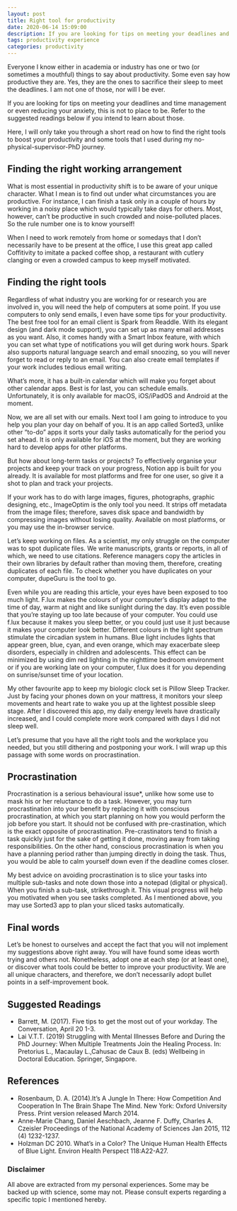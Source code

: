 ```yaml
---
layout: post
title: Right tool for productivity
date: 2020-06-14 15:09:00
description: If you are looking for tips on meeting your deadlines and time management or even reducing your anxiety, this is not to place to be. Refer to the suggested readings below if you intend to learn about those.
tags: productivity experience
categories: productivity
---
```


Everyone I know either in academia or industry has one or two (or sometimes a mouthful) things to say about productivity. Some even say how productive they are. Yes, they are the ones to sacrifice their sleep to meet the deadlines. I am not one of those, nor will I be ever.

If you are looking for tips on meeting your deadlines and time management or even reducing your anxiety, this is not to place to be. Refer to the suggested readings below if you intend to learn about those.

Here, I will only take you through a short read on how to find the right tools to boost your productivity and some tools that I used during my no-physical-supervisor-PhD journey.

## Finding the right working arrangement

What is most essential in productivity shift is to be aware of your unique character. What I mean is to find out under what circumstances you are productive. For instance, I can finish a task only in a couple of hours by working in a noisy place which would typically take days for others. Most, however, can’t be productive in such crowded and noise-polluted places. So the rule number one is to know yourself!

When I need to work remotely from home or somedays that I don’t necessarily have to be present at the office, I use this great app called Coffitivity to imitate a packed coffee shop, a restaurant with cutlery clanging or even a crowded campus to keep myself motivated.

## Finding the right tools

Regardless of what industry you are working for or research you are involved in, you will need the help of computers at some point. If you use computers to only send emails, I even have some tips for your productivity. The best free tool for an email client is Spark from Readdle. With its elegant design (and dark mode support), you can set up as many email addresses as you want. Also, it comes handy with a Smart Inbox feature, with which you can set what type of notifications you will get during work hours. Spark also supports natural language search and email snoozing, so you will never forget to read or reply to an email. You can also create email templates if your work includes tedious email writing.

What’s more, it has a built-in calendar which will make you forget about other calendar apps. Best is for last, you can schedule emails. Unfortunately, it is only available for macOS, iOS/iPadOS and Android at the moment.


Now, we are all set with our emails. Next tool I am going to introduce to you help you plan your day on behalf of you. It is an app called Sorted3, unlike other “to-do” apps it sorts your daily tasks automatically for the period you set ahead. It is only available for iOS at the moment, but they are working hard to develop apps for other platforms.

But how about long-term tasks or projects? To effectively organise your projects and keep your track on your progress, Notion app is built for you already. It is available for most platforms and free for one user, so give it a shot to plan and track your projects.


If your work has to do with large images, figures, photographs, graphic designing, etc., ImageOptim is the only tool you need. It strips off metadata from the image files; therefore, saves disk space and bandwidth by compressing images without losing quality. Available on most platforms, or you may use the in-browser service.

Let’s keep working on files. As a scientist, my only struggle on the computer was to spot duplicate files. We write manuscripts, grants or reports, in all of which, we need to use citations. Reference managers copy the articles in their own libraries by default rather than moving them, therefore, creating duplicates of each file. To check whether you have duplicates on your computer, dupeGuru is the tool to go.


Even while you are reading this article, your eyes have been exposed to too much light. F.lux makes the colours of your computer’s display adapt to the time of day, warm at night and like sunlight during the day. It’s even possible that you’re staying up too late because of your computer. You could use f.lux because it makes you sleep better, or you could just use it just because it makes your computer look better. Different colours in the light spectrum stimulate the circadian system in humans. Blue light includes lights that appear green, blue, cyan, and even orange, which may exacerbate sleep disorders, especially in children and adolescents. This effect can be minimized by using dim red lighting in the nighttime bedroom environment or if you are working late on your computer, f.lux does it for you depending on sunrise/sunset time of your location.


My other favourite app to keep my biologic clock set is Pillow Sleep Tracker. Just by facing your phones down on your mattress, it monitors your sleep movements and heart rate to wake you up at the lightest possible sleep stage. After I discovered this app, my daily energy levels have drastically increased, and I could complete more work compared with days I did not sleep well.

Let’s presume that you have all the right tools and the workplace you needed, but you still dithering and postponing your work. I will wrap up this passage with some words on procrastination.

## Procrastination

Procrastination is a serious behavioural issue*, unlike how some use to mask his or her reluctance to do a task. However, you may turn procrastination into your benefit by replacing it with conscious procrastination, at which you start planning on how you would perform the job before you start. It should not be confused with pre-crastination, which is the exact opposite of procrastination. Pre-crastinators tend to finish a task quickly just for the sake of getting it done, moving away from taking responsibilities. On the other hand, conscious procrastination is when you have a planning period rather than jumping directly in doing the task. Thus, you would be able to calm yourself down even if the deadline comes closer.


My best advice on avoiding procrastination is to slice your tasks into multiple sub-tasks and note down those into a notepad (digital or physical). When you finish a sub-task, strikethrough it. This visual progress will help you motivated when you see tasks completed. As I mentioned above, you may use Sorted3 app to plan your sliced tasks automatically.

## Final words

Let’s be honest to ourselves and accept the fact that you will not implement my suggestions above right away. You will have found some ideas worth trying and others not. Nonetheless, adopt one at each step (or at least one), or discover what tools could be better to improve your productivity. We are all unique characters, and therefore, we don’t necessarily adopt bullet points in a self-improvement book.

## Suggested Readings

- Barrett, M. (2017). Five tips to get the most out of your workday. The Conversation, April 20 1-3.
- Lai V.T.T. (2019) Struggling with Mental Illnesses Before and During the PhD Journey: When Multiple Treatments Join the Healing Process. In: Pretorius L., Macaulay L.,Cahusac de Caux B. (eds) Wellbeing in Doctoral Education. Springer, Singapore.

## References

- Rosenbaum, D. A. (2014).It’s A Jungle In There: How Competition And Cooperation In The Brain Shape The Mind. New York: Oxford University Press. Print version released March 2014.
- Anne-Marie Chang, Daniel Aeschbach, Jeanne F. Duffy, Charles A. Czeisler Proceedings of the National Academy of Sciences Jan 2015, 112 (4) 1232-1237.
- Holzman DC 2010. What’s in a Color? The Unique Human Health Effects of Blue Light. Environ Health Perspect 118:A22-A27.


### Disclaimer

All above are extracted from my personal experiences. Some may be backed up with science, some may not. Please consult experts regarding a specific topic I mentioned hereby.